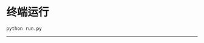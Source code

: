 # 终端运行

```shell
python run.py
```
*******************************************************************************************************************************************************************************************************************************************************************************************************************************************************************************************************************************************************************************************************